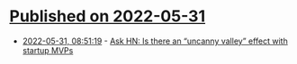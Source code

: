 # [Published on 2022-05-31](index.md)

* [2022-05-31, 08:51:19](https://news.ycombinator.com/item?id=31567345) - [Ask HN: Is there an “uncanny valley” effect with startup MVPs](https://news.ycombinator.com/item?id=31567345)
